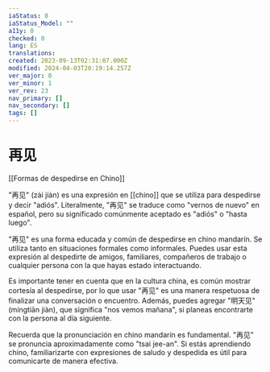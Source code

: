 ```yaml
---
iaStatus: 0
iaStatus_Model: ""
a11y: 0
checked: 0
lang: ES
translations: 
created: 2023-09-13T02:31:07.000Z
modified: 2024-04-03T20:19:14.257Z
ver_major: 0
ver_minor: 1
ver_rev: 23
nav_primary: []
nav_secondary: []
tags: []
---
```

# 再见

[[Formas de despedirse en Chino]]

"再见" (zài jiàn) es una expresión en [[chino]] que se utiliza para despedirse y decir "adiós". Literalmente, "再见" se traduce como "vernos de nuevo" en español, pero su significado comúnmente aceptado es "adiós" o "hasta luego".

"再见" es una forma educada y común de despedirse en chino mandarín. Se utiliza tanto en situaciones formales como informales. Puedes usar esta expresión al despedirte de amigos, familiares, compañeros de trabajo o cualquier persona con la que hayas estado interactuando.

Es importante tener en cuenta que en la cultura china, es común mostrar cortesía al despedirse, por lo que usar "再见" es una manera respetuosa de finalizar una conversación o encuentro. Además, puedes agregar "明天见" (míngtiān jiàn), que significa "nos vemos mañana", si planeas encontrarte con la persona al día siguiente.

Recuerda que la pronunciación en chino mandarín es fundamental. "再见" se pronuncia aproximadamente como "tsai jee-an". Si estás aprendiendo chino, familiarizarte con expresiones de saludo y despedida es útil para comunicarte de manera efectiva.